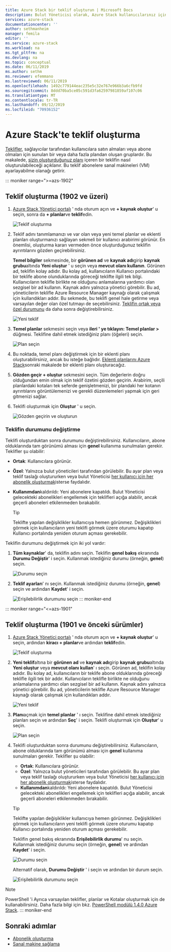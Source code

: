 ```yaml
---
title: Azure Stack bir teklif oluşturun | Microsoft Docs
description: Bulut Yöneticisi olarak, Azure Stack kullanıcılarınız için teklif oluşturmayı öğrenin.
services: azure-stack
documentationcenter: ''
author: sethmanheim
manager: femila
editor: ''
ms.service: azure-stack
ms.workload: na
ms.tgt_pltfrm: na
ms.devlang: na
ms.topic: conceptual
ms.date: 06/11/2019
ms.author: sethm
ms.reviewer: efemmano
ms.lastreviewed: 06/11/2019
ms.openlocfilehash: 1492c779144eac235e5c32e767e966b3a6cfb9fd
ms.sourcegitcommit: 8ddd70ba5ce05c591d3fa62597981859af107c06
ms.translationtype: MT
ms.contentlocale: tr-TR
ms.lasthandoff: 09/12/2019
ms.locfileid: "70936152"
---
```

# <a name="create-an-offer-in-azure-stack"></a>Azure Stack'te teklif oluşturma

[Teklifler](azure-stack-overview.md), sağlayıcılar tarafından kullanıcılara satın almaları veya abone olmaları için sunulan bir veya daha fazla plandan oluşan gruplardır. Bu makalede, [sizin oluşturduğunuz planı](azure-stack-create-plan.md) içeren bir teklifin nasıl oluşturulabileceği açıklanır. Bu teklif abonelere sanal makineleri (VM) ayarlayabilme olanağı getirir.

::: moniker range=">=azs-1902"
## <a name="create-an-offer-1902-and-later"></a>Teklif oluşturma (1902 ve üzeri)

1. [Azure Stack Yönetici portalı](https://adminportal.local.azurestack.external) ' nda oturum açın ve **+ kaynak oluştur**' u seçin, sonra da **+ planlar**ve **teklif**edin.

   ![Teklif oluşturma](media/azure-stack-create-offer/offers.png)

2. Teklif adını tanımlamanızı ve var olan veya yeni temel planlar ve eklenti planları oluşturmanızı sağlayan sekmeli bir kullanıcı arabirimi görünür. En önemlisi, oluşturma kararı vermeden önce oluşturduğunuz teklifin ayrıntılarını gözden geçirebilirsiniz.

   **Temel bilgiler** sekmesinde, bir **görünen ad** ve **kaynak adı**girip **kaynak grubu**altında **Yeni oluştur** ' u seçin veya **mevcut olanı kullanın**. Görünen ad, teklifin kolay adıdır. Bu kolay ad, kullanıcıların Kullanıcı portalındaki bir teklife abone olunduklarında göreceği teklifte ilgili tek bilgi. Kullanıcıların teklifle birlikte ne olduğunu anlamalarına yardımcı olan sezgisel bir ad kullanın. Kaynak adını yalnızca yönetici görebilir. Bu ad, yöneticilerin teklifle Azure Resource Manager kaynağı olarak çalışmak için kullandıkları addır. Bu sekmede, bu teklifi genel hale getirme veya varsayılan değer olan özel tutmayı de seçebilirsiniz. [Teklifin ortak veya özel durumunu](#change-the-state-of-an-offer) da daha sonra değiştirebilirsiniz.

   ![Yeni teklif](media/azure-stack-create-offer/new-offer.png)
  
3. **Temel planlar** sekmesini seçin veya **ileri ' ye tıklayın: Temel planlar >** düğmesi. Teklifine dahil etmek istediğiniz planı (öğeleri) seçin.

   ![Plan seçin](media/azure-stack-create-offer/select-plan.png)

4. Bu noktada, temel planı değiştirmek için bir eklenti planı oluşturabilirsiniz, ancak bu isteğe bağlıdır. [Eklenti planlarını Azure Stack](create-add-on-plan.md)sonraki makalede bir eklenti planı oluşturacağız.

5. **Gözden geçir + oluştur** sekmesini seçin. Tüm değerlerin doğru olduğundan emin olmak için teklif özetini gözden geçirin. Arabirim, seçili planlardaki kotaları tek seferde genişletmenizi, bir plandaki her kotanın ayrıntılarını görüntülemenizi ve gerekli düzenlemeleri yapmak için geri gitmenizi sağlar.

6. Teklifi oluşturmak için **Oluştur** ' u seçin.

   ![Gözden geçirin ve oluşturun](media/azure-stack-create-offer/review-offer.png)

### <a name="change-the-state-of-an-offer"></a>Teklifin durumunu değiştirme

Teklifi oluşturduktan sonra durumunu değiştirebilirsiniz. Kullanıcıların, abone olduklarında tam görünümü alması için **genel** kullanıma sunulmaları gerekir. Teklifler şu olabilir:

- **Ortak**: Kullanıcılara görünür.
- **Özel**: Yalnızca bulut yöneticileri tarafından görülebilir. Bu ayar plan veya teklif taslağı oluştururken veya bulut Yöneticisi [her kullanıcı için her abonelik oluşturmak](azure-stack-subscribe-plan-provision-vm.md#create-a-subscription-as-a-cloud-operator)isterse faydalıdır.
- **Kullanımdan**kaldırıldı: Yeni abonelere kapatıldı. Bulut Yöneticisi gelecekteki abonelikleri engellemek için teklifleri açığa alabilir, ancak geçerli aboneleri etkilenmeden bırakabilir.

  > [!TIP]  
  > Teklifte yapılan değişiklikler kullanıcıya hemen görünmez. Değişiklikleri görmek için kullanıcıların yeni teklifi görmek üzere oturumu kapatıp Kullanıcı portalında yeniden oturum açması gerekebilir.

Teklifin durumunu değiştirmek için iki yol vardır:

1. **Tüm kaynaklar**' da, teklifin adını seçin. Teklifin **genel bakış** ekranında **Durumu Değiştir**' i seçin. Kullanmak istediğiniz durumu (örneğin, **genel**) seçin.

   ![Durumu seçin](media/azure-stack-create-offer/change-state.png)

2. **Teklif ayarları**' nı seçin. Kullanmak istediğiniz durumu (örneğin, **genel**) seçin ve ardından **Kaydet**' i seçin.

   ![Erişilebilirlik durumunu seçin](media/azure-stack-create-offer/offer-settings.png)
::: moniker-end

::: moniker range="<=azs-1901"
## <a name="create-an-offer-1901-and-earlier"></a>Teklif oluşturma (1901 ve önceki sürümler)

1. [Azure Stack Yönetici portalı](https://adminportal.local.azurestack.external) ' nda oturum açın ve **+ kaynak oluştur**' u seçin, ardından **kiracı + planlar**ve ardından **teklif**edin.

   ![Teklif oluşturma](media/azure-stack-create-offer/image01.png)
  
2. **Yeni teklif**altına bir **görünen ad** ve **kaynak adı**girip **kaynak grubu**altında **Yeni oluştur** veya **mevcut olanı kullan**' ı seçin. Görünen ad, teklifin kolay adıdır. Bu kolay ad, kullanıcıların bir teklife abone olduklarında göreceği teklifle ilgili tek bir addır. Kullanıcıların teklifle birlikte ne olduğunu anlamalarına yardımcı olan sezgisel bir ad kullanın. Kaynak adını yalnızca yönetici görebilir. Bu ad, yöneticilerin teklifle Azure Resource Manager kaynağı olarak çalışmak için kullandıkları addır.

   ![Yeni teklif](media/azure-stack-create-offer/image01a.png)
  
3. **Planı**açmak için **temel planlar** ' ı seçin. Teklifine dahil etmek istediğiniz planları seçin ve ardından **Seç**' i seçin. Teklifi oluşturmak için **Oluştur**' u seçin.

   ![Plan seçin](media/azure-stack-create-offer/image02.png)
  
4. Teklifi oluşturduktan sonra durumunu değiştirebilirsiniz. Kullanıcıların, abone olduklarında tam görünümü alması için **genel** kullanıma sunulmaları gerekir. Teklifler şu olabilir:

   - **Ortak**: Kullanıcılara görünür.
   - **Özel**: Yalnızca bulut yöneticileri tarafından görülebilir. Bu ayar plan veya teklif taslağı oluştururken veya bulut Yöneticisi [her kullanıcı için her abonelik oluşturmak](azure-stack-subscribe-plan-provision-vm.md#create-a-subscription-as-a-cloud-operator)isterse faydalıdır.
   - **Kullanımdan**kaldırıldı: Yeni abonelere kapatıldı. Bulut Yöneticisi gelecekteki abonelikleri engellemek için teklifleri açığa alabilir, ancak geçerli aboneleri etkilenmeden bırakabilir.

   > [!TIP]  
   > Teklifte yapılan değişiklikler kullanıcıya hemen görünmez. Değişiklikleri görmek için kullanıcıların yeni teklifi görmek üzere oturumu kapatıp Kullanıcı portalında yeniden oturum açması gerekebilir.

   Teklifin genel bakış ekranında **Erişilebilirlik durumu**' nu seçin. Kullanmak istediğiniz durumu seçin (örneğin, **genel**) ve ardından **Kaydet**' i seçin.

     ![Durumu seçin](media/azure-stack-create-offer/change-stage-1807.png)

     Alternatif olarak, **Durumu Değiştir** ' i seçin ve ardından bir durum seçin.

    ![Erişilebilirlik durumunu seçin](media/azure-stack-create-offer/change-stage-select-1807.png)

> [!NOTE]
> PowerShell 'i Ayrıca varsayılan teklifler, planlar ve Kotalar oluşturmak için de kullanabilirsiniz. Daha fazla bilgi için bkz. [PowerShell modülü 1.4.0 Azure Stack](/powershell/azure/azure-stack/overview?view=azurestackps-1.4.0).
::: moniker-end

## <a name="next-steps"></a>Sonraki adımlar

- [Abonelik oluşturma](azure-stack-subscribe-plan-provision-vm.md)
- [Sanal makine sağlama](../user/azure-stack-create-vm-template.md)
